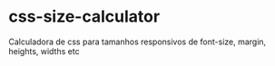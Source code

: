 # css-size-calculator
Calculadora de css para tamanhos responsivos de font-size, margin, heights, widths etc
